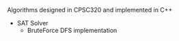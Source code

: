 Algorithms designed in CPSC320 and implemented in C++ 
- SAT Solver
  - BruteForce DFS implementation
